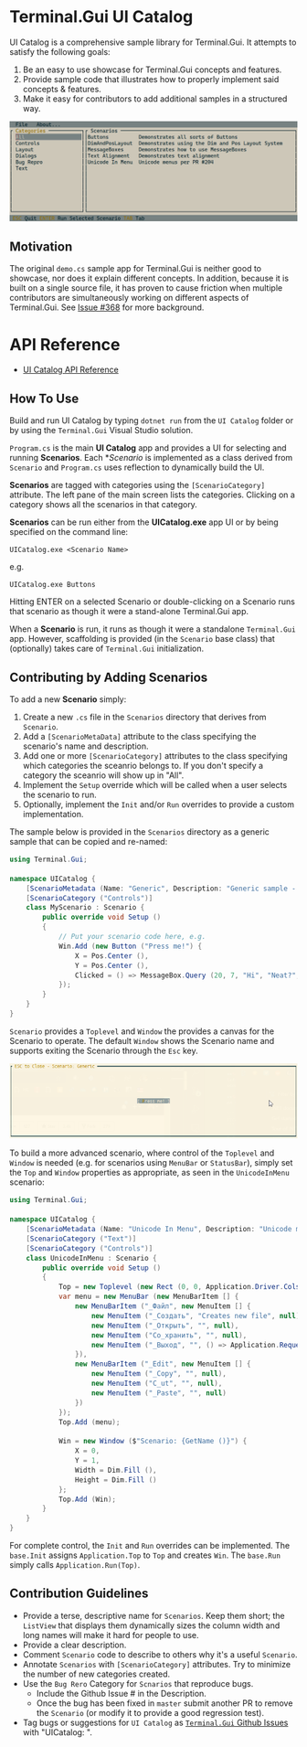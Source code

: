# Terminal.Gui UI Catalog

UI Catalog is a comprehensive sample library for Terminal.Gui. It attempts to satisfy the following goals:

1. Be an easy to use showcase for Terminal.Gui concepts and features.
2. Provide sample code that illustrates how to properly implement said concepts & features.
3. Make it easy for contributors to add additional samples in a structured way.

![screenshot](screenshot.png)

## Motivation

The original `demo.cs` sample app for Terminal.Gui is neither good to showcase, nor does it explain different concepts. In addition, because it is built on a single source file, it has proven to cause friction when multiple contributors are simultaneously working on different aspects of Terminal.Gui. See [Issue #368](https://github.com/migueldeicaza/Terminal.Gui/issues/368) for more background.

# API Reference

* [UI Catalog API Reference](https://migueldeicaza.github.io/gui.cs/api/UICatalog/UICatalog.html)

## How To Use

Build and run UI Catalog by typing `dotnet run` from the `UI Catalog` folder or by using the `Terminal.Gui` Visual Studio solution.

`Program.cs` is the main **UI Catalog** app and provides a UI for selecting and running **Scenarios**. Each **Scenario* is implemented as a class derived from `Scenario` and `Program.cs` uses reflection to dynamically build the UI.

**Scenarios** are tagged with categories using the `[ScenarioCategory]` attribute. The left pane of the main screen lists the categories. Clicking on a category shows all the scenarios in that category.

**Scenarios** can be run either from the **UICatalog.exe** app UI or by being specified on the command line:

```
UICatalog.exe <Scenario Name>
```

e.g.

```
UICatalog.exe Buttons
```

Hitting ENTER on a selected Scenario or double-clicking on a Scenario runs that scenario as though it were a stand-alone Terminal.Gui app.

When a **Scenario** is run, it runs as though it were a standalone `Terminal.Gui` app. However, scaffolding is provided (in the `Scenario` base class) that (optionally) takes care of `Terminal.Gui` initialization.

## Contributing by Adding Scenarios

To add a new **Scenario** simply:

1. Create a new `.cs` file in the `Scenarios` directory that derives from `Scenario`.
2. Add a `[ScenarioMetaData]` attribute to the class specifying the scenario's name and description.
3. Add one or more `[ScenarioCategory]` attributes to the class specifying which categories the sceanrio belongs to. If you don't specify a category the sceanrio will show up in "All".
4. Implement the `Setup` override which will be called when a user selects the scenario to run.
5. Optionally, implement the `Init` and/or `Run` overrides to provide a custom implementation.

The sample below is provided in the `Scenarios` directory as a generic sample that can be copied and re-named:

```csharp
using Terminal.Gui;

namespace UICatalog {
	[ScenarioMetadata (Name: "Generic", Description: "Generic sample - A template for creating new Scenarios")]
	[ScenarioCategory ("Controls")]
	class MyScenario : Scenario {
		public override void Setup ()
		{
			// Put your scenario code here, e.g.
			Win.Add (new Button ("Press me!") {
				X = Pos.Center (),
				Y = Pos.Center (),
				Clicked = () => MessageBox.Query (20, 7, "Hi", "Neat?", "Yes", "No")
			});
		}
	}
}
```

`Scenario` provides a `Toplevel` and `Window` the provides a canvas for the Scenario to operate. The default `Window` shows the Scenario name and supports exiting the Scenario through the `Esc` key. 

![screenshot](generic_screenshot.png)

To build a more advanced scenario, where control of the `Toplevel` and `Window` is needed (e.g. for scenarios using `MenuBar` or `StatusBar`), simply set the `Top` and `Window` properties as appropriate, as seen in the `UnicodeInMenu` scenario:

```csharp
using Terminal.Gui;

namespace UICatalog {
	[ScenarioMetadata (Name: "Unicode In Menu", Description: "Unicode menus per PR #204")]
	[ScenarioCategory ("Text")]
	[ScenarioCategory ("Controls")]
	class UnicodeInMenu : Scenario {
		public override void Setup ()
		{
			Top = new Toplevel (new Rect (0, 0, Application.Driver.Cols, Application.Driver.Rows));
			var menu = new MenuBar (new MenuBarItem [] {
				new MenuBarItem ("_Файл", new MenuItem [] {
					new MenuItem ("_Создать", "Creates new file", null),
					new MenuItem ("_Открыть", "", null),
					new MenuItem ("Со_хранить", "", null),
					new MenuItem ("_Выход", "", () => Application.RequestStop() )
				}),
				new MenuBarItem ("_Edit", new MenuItem [] {
					new MenuItem ("_Copy", "", null),
					new MenuItem ("C_ut", "", null),
					new MenuItem ("_Paste", "", null)
				})
			});
			Top.Add (menu);

			Win = new Window ($"Scenario: {GetName ()}") {
				X = 0,
				Y = 1,
				Width = Dim.Fill (),
				Height = Dim.Fill ()
			};
			Top.Add (Win);
		}
	}
}
```

For complete control, the `Init` and `Run` overrides can be implemented. The `base.Init` assigns `Application.Top` to `Top` and creates `Win`. The `base.Run` simply calls `Application.Run(Top)`.

## Contribution Guidelines

- Provide a terse, descriptive name for `Scenarios`. Keep them short; the `ListView` that displays them dynamically sizes the column width and long names will make it hard for people to use.
- Provide a clear description.
- Comment `Scenario` code to describe to others why it's a useful `Scenario`.
- Annotate `Scenarios` with `[ScenarioCategory]` attributes. Try to minimize the number of new categories created.
- Use the `Bug Rero` Category for `Scnarios` that reproduce bugs. 
	- Include the Github Issue # in the Description.
	- Once the bug has been fixed in `master` submit another PR to remove the `Scenario` (or modify it to provide a good regression test).
- Tag bugs or suggestions for `UI Catalog` as [`Terminal.Gui` Github Issues](https://github.com/gui-cs/Terminal.Gui/issues) with "UICatalog: ".